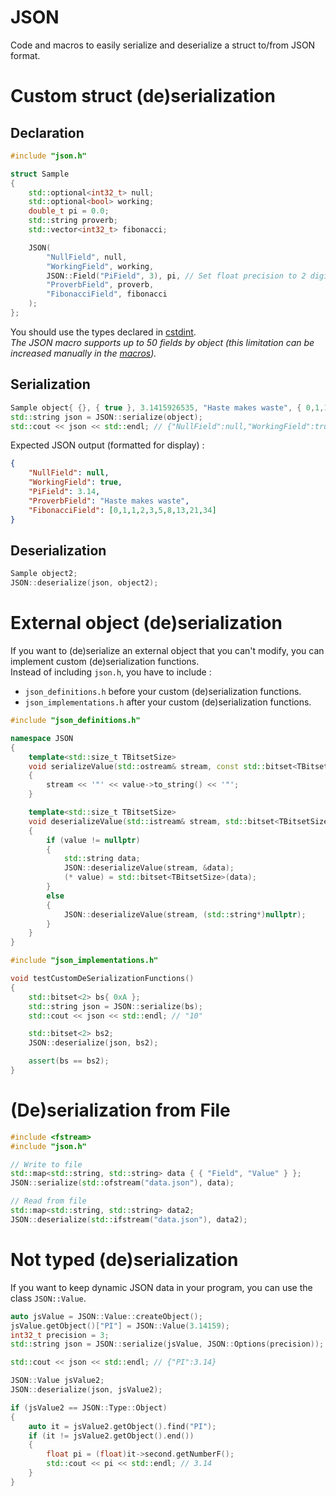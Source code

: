 JSON
====

Code and macros to easily serialize and deserialize a struct to/from JSON format.

# Custom struct (de)serialization

## Declaration

```cpp
#include "json.h"

struct Sample
{
	std::optional<int32_t> null;
	std::optional<bool> working;
	double_t pi = 0.0;
	std::string proverb;
	std::vector<int32_t> fibonacci;

	JSON(
		"NullField", null,
		"WorkingField", working,
		JSON::Field("PiField", 3), pi, // Set float precision to 2 digits
		"ProverbField", proverb,
		"FibonacciField", fibonacci
	);
};
```
You should use the types declared in [cstdint](https://en.cppreference.com/w/cpp/header/cstdint).  
*The JSON macro supports up to 50 fields by object (this limitation can be increased manually in the [macros](https://github.com/antlafarge/cpp-tools/blob/main/JSON/src/json_definitions.h#L26)).*

## Serialization

```cpp
Sample object{ {}, { true }, 3.1415926535, "Haste makes waste", { 0,1,1,2,3,5,8,13,21,34 } };
std::string json = JSON::serialize(object);
std::cout << json << std::endl; // {"NullField":null,"WorkingField":true,"PiField":3.14,"ProverbField":"Haste makes waste","FibonacciField":[0,1,1,2,3,5,8,13,21,34]}
```

Expected JSON output (formatted for display) :
```json
{
	"NullField": null,
	"WorkingField": true,
	"PiField": 3.14,
	"ProverbField": "Haste makes waste",
	"FibonacciField": [0,1,1,2,3,5,8,13,21,34]
}
```

## Deserialization

```cpp
Sample object2;
JSON::deserialize(json, object2);
```

# External object (de)serialization

If you want to (de)serialize an external object that you can't modify, you can implement custom (de)serialization functions.  
Instead of including `json.h`, you have to include :
- `json_definitions.h` before your custom (de)serialization functions.
- `json_implementations.h` after your custom (de)serialization functions.

```cpp
#include "json_definitions.h"

namespace JSON
{
	template<std::size_t TBitsetSize>
	void serializeValue(std::ostream& stream, const std::bitset<TBitsetSize>* value, const Field* field = nullptr)
	{
		stream << '"' << value->to_string() << '"';
	}

	template<std::size_t TBitsetSize>
	void deserializeValue(std::istream& stream, std::bitset<TBitsetSize>* value)
	{
		if (value != nullptr)
		{
			std::string data;
			JSON::deserializeValue(stream, &data);
			(* value) = std::bitset<TBitsetSize>(data);
		}
		else
		{
			JSON::deserializeValue(stream, (std::string*)nullptr);
		}
	}
}

#include "json_implementations.h"

void testCustomDeSerializationFunctions()
{
	std::bitset<2> bs{ 0xA };
	std::string json = JSON::serialize(bs);
	std::cout << json << std::endl; // "10"

	std::bitset<2> bs2;
	JSON::deserialize(json, bs2);

	assert(bs == bs2);
}
```

# (De)serialization from File

```cpp
#include <fstream>
#include "json.h"

// Write to file
std::map<std::string, std::string> data { { "Field", "Value" } };
JSON::serialize(std::ofstream("data.json"), data);

// Read from file
std::map<std::string, std::string> data2;
JSON::deserialize(std::ifstream("data.json"), data2);
```

# Not typed (de)serialization

If you want to keep dynamic JSON data in your program, you can use the class `JSON::Value`.

```cpp
auto jsValue = JSON::Value::createObject();
jsValue.getObject()["PI"] = JSON::Value(3.14159);
int32_t precision = 3;
std::string json = JSON::serialize(jsValue, JSON::Options(precision));

std::cout << json << std::endl; // {"PI":3.14}

JSON::Value jsValue2;
JSON::deserialize(json, jsValue2);

if (jsValue2 == JSON::Type::Object)
{
	auto it = jsValue2.getObject().find("PI");
	if (it != jsValue2.getObject().end())
	{
		float pi = (float)it->second.getNumberF();
		std::cout << pi << std::endl; // 3.14
	}
}
```
